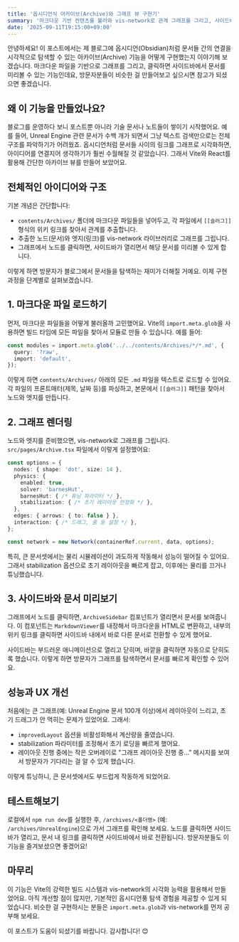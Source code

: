 ```yaml
---
title: '옵시디언식 아카이브(Archive)와 그래프 뷰 구현기'
summary: '마크다운 기반 컨텐츠를 불러와 vis-network로 관계 그래프를 그리고, 사이드바로 문서를 미리보는 아카이브 기능을 어떻게 만들었는지 단계별로 설명합니다.'
date: '2025-09-11T19:15:00+09:00'
---
```


안녕하세요! 이 포스트에서는 제 블로그에 옵시디언(Obsidian)처럼 문서들 간의 연결을 시각적으로 탐색할 수 있는 아카이브(Archive) 기능을 어떻게 구현했는지 이야기해 보겠습니다. 마크다운 파일을 기반으로 그래프를 그리고, 클릭하면 사이드바에서 문서를 미리볼 수 있는 기능인데요, 방문자분들이 비슷한 걸 만들어보고 싶으시면 참고가 되셨으면 좋겠습니다.

## 왜 이 기능을 만들었나요?

블로그를 운영하다 보니 포스트뿐 아니라 기술 문서나 노트들이 쌓이기 시작했어요. 예를 들어, Unreal Engine 관련 문서가 수백 개가 되면서 그냥 텍스트 검색만으로는 전체 구조를 파악하기가 어려웠죠. 옵시디언처럼 문서들 사이의 링크를 그래프로 시각화하면, 아이디어를 연결지어 생각하기가 훨씬 수월해질 것 같았습니다. 그래서 Vite와 React를 활용해 간단한 아카이브 뷰를 만들어 보았어요.

## 전체적인 아이디어와 구조

기본 개념은 간단합니다:
- `contents/Archives/` 폴더에 마크다운 파일들을 넣어두고, 각 파일에서 `[[슬러그]]` 형식의 위키 링크를 찾아서 관계를 추출합니다.
- 추출한 노드(문서)와 엣지(링크)를 vis-network 라이브러리로 그래프를 그립니다.
- 그래프에서 노드를 클릭하면, 사이드바가 열리면서 해당 문서를 미리볼 수 있게 합니다.

이렇게 하면 방문자가 블로그에서 문서들을 탐색하는 재미가 더해질 거예요. 이제 구현 과정을 단계별로 살펴보겠습니다.

## 1. 마크다운 파일 로드하기

먼저, 마크다운 파일들을 어떻게 불러올까 고민했어요. Vite의 `import.meta.glob`을 사용하면 빌드 타임에 모든 파일을 찾아서 모듈로 만들 수 있습니다. 예를 들어:

```typescript
const modules = import.meta.glob('../../contents/Archives/*/*.md', {
  query: '?raw',
  import: 'default',
});
```

이렇게 하면 `contents/Archives/` 아래의 모든 `.md` 파일을 텍스트로 로드할 수 있어요. 각 파일의 프론트매터(제목, 날짜 등)를 파싱하고, 본문에서 `[[슬러그]]` 패턴을 찾아서 노드와 엣지를 만듭니다.

## 2. 그래프 렌더링

노드와 엣지를 준비했으면, vis-network로 그래프를 그립니다. `src/pages/Archive.tsx` 파일에서 이렇게 설정했어요:

```typescript
const options = {
  nodes: { shape: 'dot', size: 14 },
  physics: {
    enabled: true,
    solver: 'barnesHut',
    barnesHut: { /* 튜닝 파라미터 */ },
    stabilization: { /* 초기 레이아웃 안정화 */ },
  },
  edges: { arrows: { to: false } },
  interaction: { /* 드래그, 줌 등 설정 */ },
};

const network = new Network(containerRef.current, data, options);
```

특히, 큰 문서셋에서는 물리 시뮬레이션이 과도하게 작동해서 성능이 떨어질 수 있어요. 그래서 stabilization 옵션으로 초기 레이아웃을 빠르게 잡고, 이후에는 물리를 끄거나 튜닝했습니다.

## 3. 사이드바와 문서 미리보기

그래프에서 노드를 클릭하면, `ArchiveSidebar` 컴포넌트가 열리면서 문서를 보여줍니다. 이 컴포넌트는 `MarkdownViewer`를 내장해서 마크다운을 HTML로 변환하고, 내부의 위키 링크를 클릭하면 사이드바 내에서 바로 다른 문서로 전환할 수 있게 했어요.

사이드바는 부드러운 애니메이션으로 열리고 닫히며, 바깥을 클릭하면 자동으로 닫히도록 했습니다. 이렇게 하면 방문자가 그래프를 탐색하면서 문서를 빠르게 확인할 수 있어요.

## 성능과 UX 개선

처음에는 큰 그래프(예: Unreal Engine 문서 100개 이상)에서 레이아웃이 느리고, 초기 드래그가 안 먹히는 문제가 있었어요. 그래서:
- `improvedLayout` 옵션을 비활성화해서 계산량을 줄였습니다.
- stabilization 파라미터를 조정해서 초기 로딩을 빠르게 했어요.
- 레이아웃 진행 중에는 작은 오버레이로 "그래프 레이아웃 진행 중..." 메시지를 보여서 방문자가 기다리는 걸 알 수 있게 했습니다.

이렇게 튜닝하니, 큰 문서셋에서도 부드럽게 작동하게 되었어요.

## 테스트해보기

로컬에서 `npm run dev`를 실행한 후, `/archives/<폴더명>` (예: `/archives/UnrealEngine`)으로 가서 그래프를 확인해 보세요. 노드를 클릭하면 사이드바가 열리고, 문서 내 링크를 클릭하면 사이드바에서 바로 전환됩니다. 방문자분들도 이 기능을 즐겨보셨으면 좋겠어요!

## 마무리

이 기능은 Vite의 강력한 빌드 시스템과 vis-network의 시각화 능력을 활용해서 만들었어요. 아직 개선할 점이 많지만, 기본적인 옵시디언풍 탐색 경험을 제공할 수 있게 되었습니다. 비슷한 걸 구현하시는 분들은 `import.meta.glob`과 vis-network를 먼저 공부해 보세요.

이 포스트가 도움이 되셨기를 바랍니다. 감사합니다! 😊
